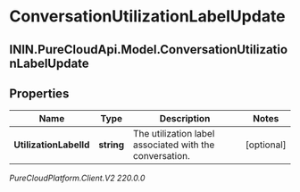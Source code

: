 # ConversationUtilizationLabelUpdate

## ININ.PureCloudApi.Model.ConversationUtilizationLabelUpdate

## Properties

|Name | Type | Description | Notes|
|------------ | ------------- | ------------- | -------------|
| **UtilizationLabelId** | **string** | The utilization label associated with the conversation. | [optional] |



_PureCloudPlatform.Client.V2 220.0.0_
